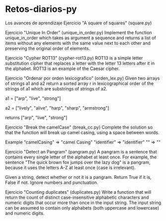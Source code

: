 # Retos-diarios-py
 Los avances de aprendizaje
 Ejercicio "A square of squares" (square.py)

Ejercicio "Unique In Order" (unique_in_order.py)
Implement the function unique_in_order which takes as argument a sequence and returns a list of items without any elements with the same value next to each other and preserving the original order of elements.

Ejercicio "Cypher ROT13" (cypher-rot13.py)
ROT13 is a simple letter substitution cipher that replaces a letter with the letter 13 letters after it in the alphabet. ROT13 is an example of the Caesar cipher.

Ejercicio "Ordenar por orden lexicografico" (orden_lex.py)
Given two arrays of strings a1 and a2 return a sorted array r in lexicographical order of the strings of a1 which are substrings of strings of a2.

a1 = ["arp", "live", "strong"]

a2 = ["lively", "alive", "harp", "sharp", "armstrong"]

returns ["arp", "live", "strong"]

Ejercicio "Break the camelCase" (break_cc.py)
Complete the solution so that the function will break up camel casing, using a space between words.

Example
"camelCasing"  =>  "camel Casing"
"identifier"   =>  "identifier"
""             =>  ""

Ejercicio "Detect an Pangram" (pangram.py)
A pangram is a sentence that contains every single letter of the alphabet at least once. For example, the sentence "The quick brown fox jumps over the lazy dog" is a pangram, because it uses the letters A-Z at least once (case is irrelevant).

Given a string, detect whether or not it is a pangram. Return True if it is, False if not. Ignore numbers and punctuation.

Ejercicio "Counting duplicates" (duplicates.py)
Write a function that will return the count of distinct case-insensitive alphabetic characters and numeric digits that occur more than once in the input string. The input string can be assumed to contain only alphabets (both uppercase and lowercase) and numeric digits.